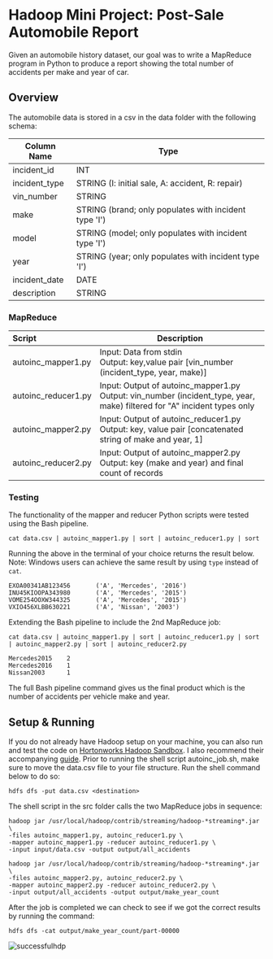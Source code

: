 # Hadoop Mini Project: Post-Sale Automobile Report

Given an automobile history dataset, our goal was to write a MapReduce program in Python to produce a report showing the total number of accidents per make and year of car.

## Overview

The automobile data is stored in a csv in the data folder with the following schema:

| Column Name   | Type                                                  |
| ------------- | ----------------------------------------------------- |
| incident_id   | INT                                                   |
| incident_type | STRING (I: initial sale, A: accident, R: repair)      |
| vin_number    | STRING                                                |
| make          | STRING (brand; only populates with incident type 'I') |
| model         | STRING (model; only populates with incident type 'I') |
| year          | STRING (year; only populates with incident type 'I')  |
| incident_date | DATE                                                  |
| description   | STRING                                                |

### MapReduce

| Script              | Description                                                  |
| :------------------ | ------------------------------------------------------------ |
| autoinc_mapper1.py  | Input: Data from stdin<br />Output: key,value pair [vin_number   (incident_type, year, make)] |
| autoinc_reducer1.py | Input: Output of autoinc_mapper1.py<br />Output: vin_number (incident_type, year, make) filtered for "A" incident types only |
| autoinc_mapper2.py  | Input: Output of autoinc_reducer1.py<br />Output: key, value pair [concatenated string of make and year, 1] |
| autoinc_reducer2.py | Input: Output of autoinc_mapper2.py<br />Output: key (make and year) and final count of records |

### Testing

The functionality of the mapper and reducer Python scripts were tested using the Bash pipeline.

```
cat data.csv | autoinc_mapper1.py | sort | autoinc_reducer1.py | sort
```

Running the above in the terminal of your choice returns the result below. Note: Windows users can achieve the same result by using `type` instead of `cat`.

```
EXOA00341AB123456       ('A', 'Mercedes', '2016')
INU45KIOOPA343980       ('A', 'Mercedes', '2015')
VOME254OOXW344325       ('A', 'Mercedes', '2015')
VXIO456XLBB630221       ('A', 'Nissan', '2003')
```

Extending the Bash pipeline to include the 2nd MapReduce job:

```
cat data.csv | autoinc_mapper1.py | sort | autoinc_reducer1.py | sort | autoinc_mapper2.py | sort | autoinc_reducer2.py
```

```
Mercedes2015    2
Mercedes2016    1
Nissan2003      1
```

The full Bash pipeline command gives us the final product which is the number of accidents per vehicle make and year.

## Setup & Running

If you do not already have Hadoop setup on your machine, you can also run and test the code on [Hortonworks Hadoop Sandbox](https://www.cloudera.com/downloads/hortonworks-sandbox.html). I also recommend their accompanying [guide](https://www.cloudera.com/tutorials/getting-started-with-hdp-sandbox.html). Prior to running the shell script autoinc_job.sh, make sure to move the data.csv file to your file structure. Run the shell command below to do so:

```
hdfs dfs -put data.csv <destination>
```

The shell script in the src folder calls the two MapReduce jobs in sequence:

```
hadoop jar /usr/local/hadoop/contrib/streaming/hadoop-*streaming*.jar \
-files autoinc_mapper1.py, autoinc_reducer1.py \
-mapper autoinc_mapper1.py -reducer autoinc_reducer1.py \
-input input/data.csv -output output/all_accidents

hadoop jar /usr/local/hadoop/contrib/streaming/hadoop-*streaming*.jar \
-files autoinc_mapper2.py, autoinc_reducer2.py \
-mapper autoinc_mapper2.py -reducer autoinc_reducer2.py \
-input output/all_accidents -output output/make_year_count
```

After the job is completed we can check to see if we got the correct results by running the command:

```
hdfs dfs -cat output/make_year_count/part-00000
```
![successfulhdp](https://user-images.githubusercontent.com/41641011/115142908-0b49ef80-9ff9-11eb-91f1-2c0672e0cca9.jpg)

